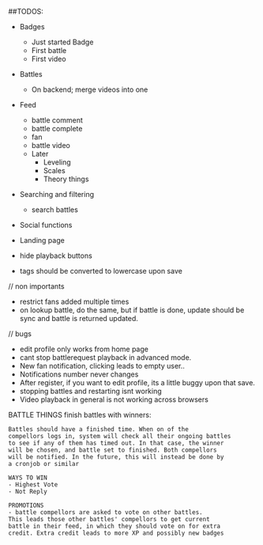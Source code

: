 ##TODOS:

* Badges
    - Just started Badge
    - First battle
    - First video
* Battles
    - On backend; merge videos into one

* Feed
    - battle comment
    - battle complete
    - fan
    - battle video
    * Later
        - Leveling
        - Scales
        - Theory things

* Searching and filtering
    - search battles

* Social functions
* Landing page
* hide playback buttons
* tags should be converted to lowercase upon save

// non importants
* restrict fans added multiple times
* on lookup battle, do the same, but if battle is done, update should be sync and battle is returned updated.

// bugs
* edit profile only works from home page
* cant stop battlerequest playback in advanced mode.
* New fan notification, clicking leads to empty user..
* Notifications number never changes
* After register, if you want to edit profile, its a little buggy upon that save.
* stopping battles and restarting isnt working
* Video playback in general is not working across browsers



BATTLE THINGS
finish battles with winners:

    Battles should have a finished time. When on of the
    compellors logs in, system will check all their ongoing battles
    to see if any of them has timed out. In that case, the winner
    will be chosen, and battle set to finished. Both compellors
    will be notified. In the future, this will instead be done by
    a cronjob or similar

    WAYS TO WIN
    - Highest Vote
    - Not Reply

    PROMOTIONS
    - battle compellors are asked to vote on other battles.
    This leads those other battles' compellors to get current
    battle in their feed, in which they should vote on for extra
    credit. Extra credit leads to more XP and possibly new badges
